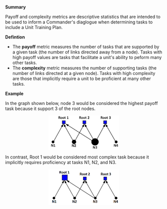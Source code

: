 #  

<b> Summary </b> 

Payoff and complexity metrics are descriptive statistics that are intended to be used to inform a Commander's diaglogue when determining tasks to include a Unit Training Plan.

<b> Defintion </b> 

<ul>
<li>The <b>payoff</b> metric measures the number of tasks that are supported by a given task (the number of links directed away from a node). Tasks with high payoff values are tasks that facilitate a unit's ability to peform many other tasks.</li> 

<li>The <b>complexity</b> metric measures the number of supporting tasks (the number of links directed at a given node). Tasks with high complexity are those that implicitly require a unit to be proficient at many other tasks.</li>
</ul>

<b> Example </b>

In the graph shown below, node 3 would be considered the highest payoff task because it support 3 of the root nodes. 

<img src="payoff.png" width="45%" style="display: block; margin: auto;" />

In contrast, Root 1 would be considered most complex task because it implicitly requires proficiency at tasks N1, N2, and N3. 

<img src="complexity.png" width="45%" style="display: block; margin: auto;" />
